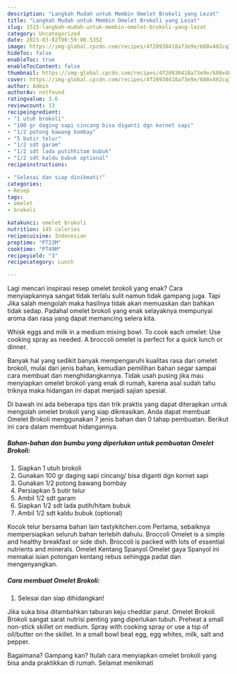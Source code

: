```yaml
---
description: "Langkah Mudah untuk Membin Omelet Brokoli yang Lezat"
title: "Langkah Mudah untuk Membin Omelet Brokoli yang Lezat"
slug: 1515-langkah-mudah-untuk-membin-omelet-brokoli-yang-lezat
category: Uncategorized
date: 2023-03-02T00:59:00.535Z
image: https://img-global.cpcdn.com/recipes/4f20930418a73e9e/680x482cq70/omelet-brokoli-foto-resep-utama.jpg
hideToc: false
enableToc: true
enableTocContent: false
thumbnail: https://img-global.cpcdn.com/recipes/4f20930418a73e9e/680x482cq70/omelet-brokoli-foto-resep-utama.jpg
cover: https://img-global.cpcdn.com/recipes/4f20930418a73e9e/680x482cq70/omelet-brokoli-foto-resep-utama.jpg
author: Admin
authorAv: notfound
ratingvalue: 3.6
reviewcount: 13
recipeingredient:
- "1 utuh brokoli"
- "100 gr daging sapi cincang bisa diganti dgn kornet sapi"
- "1/2 potong bawang bombay"
- "5 butir telur"
- "1/2 sdt garam"
- "1/2 sdt lada putihhitam bubuk"
- "1/2 sdt kaldu bubuk optional"
recipeinstructions:

- "Selesai dan siap dinikmati!"
categories:
- Resep
tags:
- omelet
- brokoli

katakunci: omelet brokoli 
nutrition: 145 calories
recipecuisine: Indonesian
preptime: "PT23M"
cooktime: "PT49M"
recipeyield: "3"
recipecategory: Lunch

---
```



Lagi mencari inspirasi resep omelet brokoli yang enak? Cara menyiapkannya sangat tidak terlalu sulit namun tidak gampang juga. Tapi Jika salah mengolah maka hasilnya tidak akan memuaskan dan bahkan tidak sedap. Padahal omelet brokoli yang enak selayaknya mempunyai aroma dan rasa yang dapat memancing selera kita.


Whisk eggs and milk in a medium mixing bowl. To cook each omelet: Use cooking spray as needed. A broccoli omelet is perfect for a quick lunch or dinner.

Banyak hal yang sedikit banyak mempengaruhi kualitas rasa dari omelet brokoli, mulai dari jenis bahan, kemudian pemilihan bahan segar sampai cara membuat dan menghidangkannya. Tidak usah pusing jika mau menyiapkan omelet brokoli yang enak di rumah, karena asal sudah tahu triknya maka hidangan ini dapat menjadi sajian spesial.


Di bawah ini ada beberapa tips dan trik praktis yang dapat diterapkan untuk mengolah omelet brokoli yang siap dikreasikan. Anda dapat membuat Omelet Brokoli menggunakan 7 jenis bahan dan 0 tahap pembuatan. Berikut ini cara dalam membuat hidangannya.

<!--inarticleads1-->

##### Bahan-bahan dan bumbu yang diperlukan untuk pembuatan Omelet Brokoli:

1. Siapkan 1 utuh brokoli
1. Gunakan 100 gr daging sapi cincang/ bisa diganti dgn kornet sapi
1. Gunakan 1/2 potong bawang bombay
1. Persiapkan 5 butir telur
1. Ambil 1/2 sdt garam
1. Siapkan 1/2 sdt lada putih/hitam bubuk
1. Ambil 1/2 sdt kaldu bubuk (optional)


Kocok telur bersama bahan lain tastykitchen.com Pertama, sebaiknya mempersiapkan seluruh bahan terlebih dahulu. Broccoli Omelet is a simple and healthy breakfast or side dish. Broccoli is packed with lots of essential nutrients and minerals. Omelet Kentang Spanyol Omelet gaya Spanyol ini memakai isian potongan kentang rebus sehingga padat dan mengenyangkan. 

<!--inarticleads2-->

##### Cara membuat Omelet Brokoli:


1. Selesai dan siap dihidangkan!

Jika suka bisa ditambahkan taburan keju cheddar parut. Omelet Brokoli Brokoli sangat sarat nutrisi penting yang diperlukan tubuh. Preheat a small non-stick skillet on medium. Spray with cooking spray or use a tsp of oil/butter on the skillet. In a small bowl beat egg, egg whites, milk, salt and pepper. 

Bagaimana? Gampang kan? Itulah cara menyiapkan omelet brokoli yang bisa anda praktikkan di rumah. Selamat menikmati
